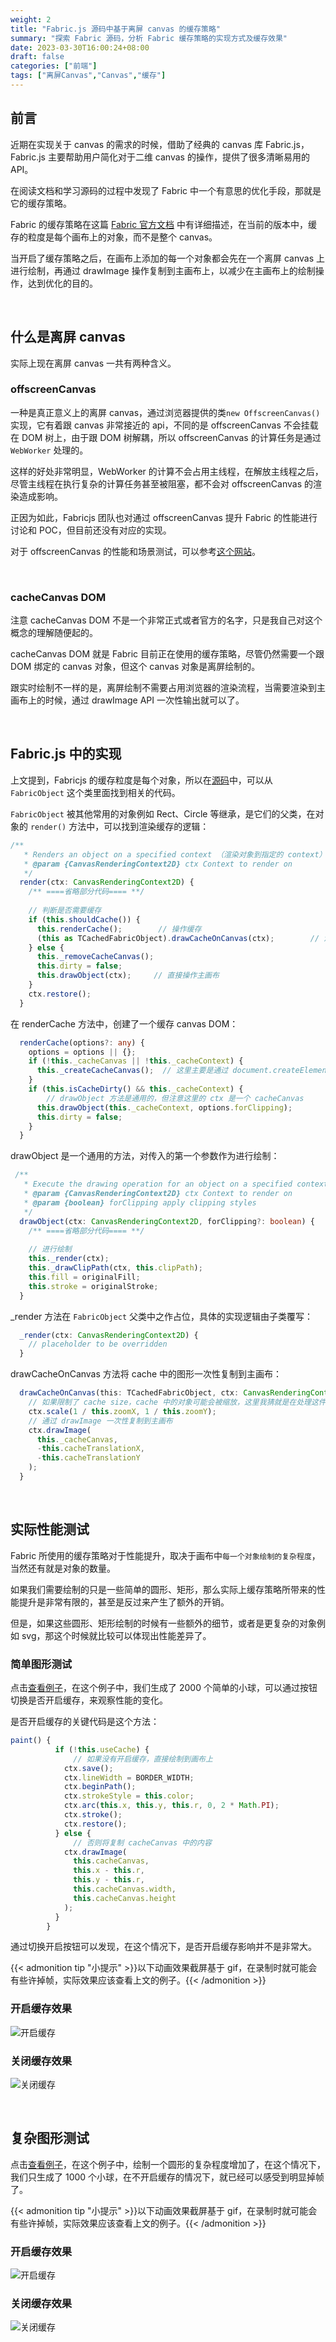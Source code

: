 ```yaml
---
weight: 2
title: "Fabric.js 源码中基于离屏 canvas 的缓存策略"
summary: "探索 Fabric 源码，分析 Fabric 缓存策略的实现方式及缓存效果"
date: 2023-03-30T16:00:24+08:00
draft: false
categories: ["前端"]
tags: ["离屏Canvas","Canvas","缓存"]
---
```


## 前言

近期在实现关于 canvas 的需求的时候，借助了经典的 canvas 库 Fabric.js，Fabric.js 主要帮助用户简化对于二维 canvas 的操作，提供了很多清晰易用的 API。

在阅读文档和学习源码的过程中发现了 Fabric 中一个有意思的优化手段，那就是它的缓存策略。

Fabric 的缓存策略在这篇 [Fabric 官方文档](http://fabricjs.com/fabric-object-caching) 中有详细描述，在当前的版本中，缓存的粒度是每个画布上的对象，而不是整个 canvas。

当开启了缓存策略之后，在画布上添加的每一个对象都会先在一个离屏 canvas 上进行绘制，再通过 drawImage 操作复制到主画布上，以减少在主画布上的绘制操作，达到优化的目的。

&nbsp;

## 什么是离屏 canvas

实际上现在离屏 canvas 一共有两种含义。

### offscreenCanvas

一种是真正意义上的离屏 canvas，通过浏览器提供的类`new OffscreenCanvas()`实现，它有着跟 canvas 非常接近的 api，不同的是 offscreenCanvas 不会挂载在 DOM 树上，由于跟 DOM 树解耦，所以 offscreenCanvas 的计算任务是通过 `WebWorker` 处理的。

这样的好处非常明显，WebWorker 的计算不会占用主线程，在解放主线程之后，尽管主线程在执行复杂的计算任务甚至被阻塞，都不会对 offscreenCanvas 的渲染造成影响。

正因为如此，Fabricjs 团队也对通过 offscreenCanvas 提升 Fabric 的性能进行讨论和 POC，但目前还没有对应的实现。

对于 offscreenCanvas 的性能和场景测试，可以参考[这个网站](https://devnook.github.io/OffscreenCanvasDemo/index.html)。

&nbsp;

### cacheCanvas DOM

注意 cacheCanvas DOM 不是一个非常正式或者官方的名字，只是我自己对这个概念的理解随便起的。

cacheCanvas DOM 就是 Fabric 目前正在使用的缓存策略，尽管仍然需要一个跟 DOM 绑定的 canvas 对象，但这个 canvas 对象是离屏绘制的。

跟实时绘制不一样的是，离屏绘制不需要占用浏览器的渲染流程，当需要渲染到主画布上的时候，通过 drawImage API 一次性输出就可以了。

&nbsp;

## Fabric.js 中的实现

上文提到，Fabricjs 的缓存粒度是每个对象，所以在[源码](https://github.com/fabricjs/fabric.js/blob/master/src/shapes/Object/Object.ts)中，可以从 `FabricObject` 这个类里面找到相关的代码。

`FabricObject` 被其他常用的对象例如 Rect、Circle 等继承，是它们的父类，在对象的 `render()` 方法中，可以找到渲染缓存的逻辑：

```typescript
/**
   * Renders an object on a specified context （渲染对象到指定的 context）
   * @param {CanvasRenderingContext2D} ctx Context to render on
   */
  render(ctx: CanvasRenderingContext2D) {
    /** ====省略部分代码==== **/
      
    // 判断是否需要缓存  
    if (this.shouldCache()) {
      this.renderCache();        // 操作缓存
      (this as TCachedFabricObject).drawCacheOnCanvas(ctx);        // 渲染到主画布
    } else {
      this._removeCacheCanvas();
      this.dirty = false;
      this.drawObject(ctx);     // 直接操作主画布
    }
    ctx.restore();
  }
```

在 renderCache 方法中，创建了一个缓存 canvas DOM：

```typescript
  renderCache(options?: any) {
    options = options || {};
    if (!this._cacheCanvas || !this._cacheContext) {
      this._createCacheCanvas();  // 这里主要是通过 document.createElement('canvas') 创建了一个 canvas dom
    }
    if (this.isCacheDirty() && this._cacheContext) {
        // drawObject 方法是通用的，但注意这里的 ctx 是一个 cacheCanvas
      this.drawObject(this._cacheContext, options.forClipping);
      this.dirty = false;
    }
  }
```

drawObject 是一个通用的方法，对传入的第一个参数作为进行绘制：

```typescript
 /**
   * Execute the drawing operation for an object on a specified context(在指定的 context 执行渲染操作)
   * @param {CanvasRenderingContext2D} ctx Context to render on
   * @param {boolean} forClipping apply clipping styles
   */
  drawObject(ctx: CanvasRenderingContext2D, forClipping?: boolean) {
    /** ====省略部分代码==== **/
    
    // 进行绘制  
    this._render(ctx);
    this._drawClipPath(ctx, this.clipPath);
    this.fill = originalFill;
    this.stroke = originalStroke;
  }
```

_render 方法在 `FabricObject` 父类中之作占位，具体的实现逻辑由子类覆写：

```typescript
  _render(ctx: CanvasRenderingContext2D) {
    // placeholder to be overridden
  }
```

drawCacheOnCanvas 方法将 cache 中的图形一次性复制到主画布：

```typescript
  drawCacheOnCanvas(this: TCachedFabricObject, ctx: CanvasRenderingContext2D) {
    // 如果限制了 cache size，cache 中的对象可能会被缩放，这里我猜就是在处理这件事的
    ctx.scale(1 / this.zoomX, 1 / this.zoomY); 
    // 通过 drawImage 一次性复制到主画布  
    ctx.drawImage(
      this._cacheCanvas,
      -this.cacheTranslationX,
      -this.cacheTranslationY
    );
  }
```

&nbsp;

## 实际性能测试

Fabric 所使用的缓存策略对于性能提升，取决于画布中`每一个对象绘制的复杂程度`，当然还有就是对象的数量。

如果我们需要绘制的只是一些简单的圆形、矩形，那么实际上缓存策略所带来的性能提升是非常有限的，甚至是反过来产生了额外的开销。

但是，如果这些圆形、矩形绘制的时候有一些额外的细节，或者是更复杂的对象例如 svg，那这个时候就比较可以体现出性能差异了。

### 简单图形测试

点击[查看例子](https://codesandbox.io/s/sharp-chaplygin-11vm85?file=/index.html)，在这个例子中，我们生成了 2000 个简单的小球，可以通过按钮切换是否开启缓存，来观察性能的变化。

是否开启缓存的关键代码是这个方法：

```javascript
paint() {
          if (!this.useCache) {
              // 如果没有开启缓存，直接绘制到画布上
            ctx.save();
            ctx.lineWidth = BORDER_WIDTH;
            ctx.beginPath();
            ctx.strokeStyle = this.color;
            ctx.arc(this.x, this.y, this.r, 0, 2 * Math.PI);
            ctx.stroke();
            ctx.restore();
          } else {
              // 否则将复制 cacheCanvas 中的内容
            ctx.drawImage(
              this.cacheCanvas,
              this.x - this.r,
              this.y - this.r,
              this.cacheCanvas.width,
              this.cacheCanvas.height
            );
          }
        }
```

通过切换开启按钮可以发现，在这个情况下，是否开启缓存影响并不是非常大。

{{< admonition tip "小提示" >}}以下动画效果截屏基于 gif，在录制时就可能会有些许掉帧，实际效果应该查看上文的例子。{{< /admonition >}}

### 开启缓存效果

![开启缓存](https://wumanhoblogimg.obs.cn-south-1.myhuaweicloud.com/images/canvas-cache/easy-cache.gif)

### 关闭缓存效果

![关闭缓存](https://wumanhoblogimg.obs.cn-south-1.myhuaweicloud.com/images/canvas-cache/easy-nocache.gif)

&nbsp;

## 复杂图形测试

点击[查看例子](https://codesandbox.io/s/cool-breeze-dwmb8d?file=/src/index.js)，在这个例子中，绘制一个圆形的复杂程度增加了，在这个情况下，我们只生成了 1000 个小球，在不开启缓存的情况下，就已经可以感受到明显掉帧了。

{{< admonition tip "小提示" >}}以下动画效果截屏基于 gif，在录制时就可能会有些许掉帧，实际效果应该查看上文的例子。{{< /admonition >}}

### 开启缓存效果

![开启缓存](https://wumanhoblogimg.obs.cn-south-1.myhuaweicloud.com/images/canvas-cache/complex-cache.gif)

### 关闭缓存效果

![关闭缓存](https://wumanhoblogimg.obs.cn-south-1.myhuaweicloud.com/images/canvas-cache/complex-nocache.gif)
